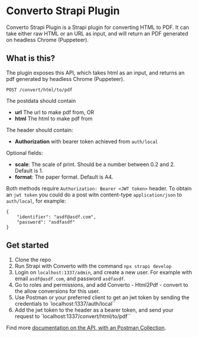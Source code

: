 # Converto Strapi Plugin

Converto Strapi Plugin is a Strapi plugin for converting HTML to PDF. It can take either raw HTML or an URL as input, and will return an PDF generated on headless Chrome (Puppeteer).

## What is this?

The plugin exposes this API, which takes html as an input, and returns an pdf generated by headless Chrome (Puppeteer). 

`POST /convert/html/to/pdf` 

The postdata should contain
* **url** The url to make pdf from, OR
* **html** The html to make pdf from

The header should contain:
* **Authorization** with bearer token achieved from `auth/local`

Optional fields:
* **scale**: The scale of print. Should be a number between 0.2 and 2. Default is 1.
* **format**: The paper format. Default is A4. 

Both methods require `Authorization: Bearer <JWT token>` header. To obtain an `jwt token` you could do a post witn content-type `application/json` to `auth/local`, for example:

```
{
	"identifier": "asdf@asdf.com", 
	"password": "asdfasdf"
}
```

## Get started
1. Clone the repo
2. Run Strapi with Converto with the command `npx strapi develop`
3. Login on `localhost:1337/admin`, and create a new user. For example with email `asdf@asdf.com`, and password `asdfasdf`.
4. Go to roles and permissions, and add Converto - Html2Pdf - convert to the allow conversions for this user. 
5. Use Postman or your preferred client to get an jwt token by sending the credentials to `localhost:1337/auth/local``
6. Add the jwt token to the header as a bearer token, and send your request to `localhost:1337/convert/html/to/pdf``

Find more [documentation on the API, with an Postman Collection](https://documenter.getpostman.com/view/863421/SWLZeUzS?version=latest). 
